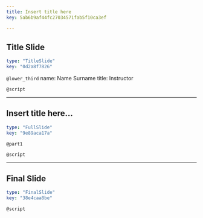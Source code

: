 ```yaml
---
title: Insert title here
key: 5ab6b9af44fc27034571fab5f10ca3ef

---
```

## Title Slide

```yaml
type: "TitleSlide"
key: "0d2a8f7826"
```

`@lower_third`
name: Name Surname
title: Instructor


`@script`



---
## Insert title here...

```yaml
type: "FullSlide"
key: "9e89aca17a"
```

`@part1`



`@script`



---
## Final Slide

```yaml
type: "FinalSlide"
key: "38e4caa8be"
```

`@script`


